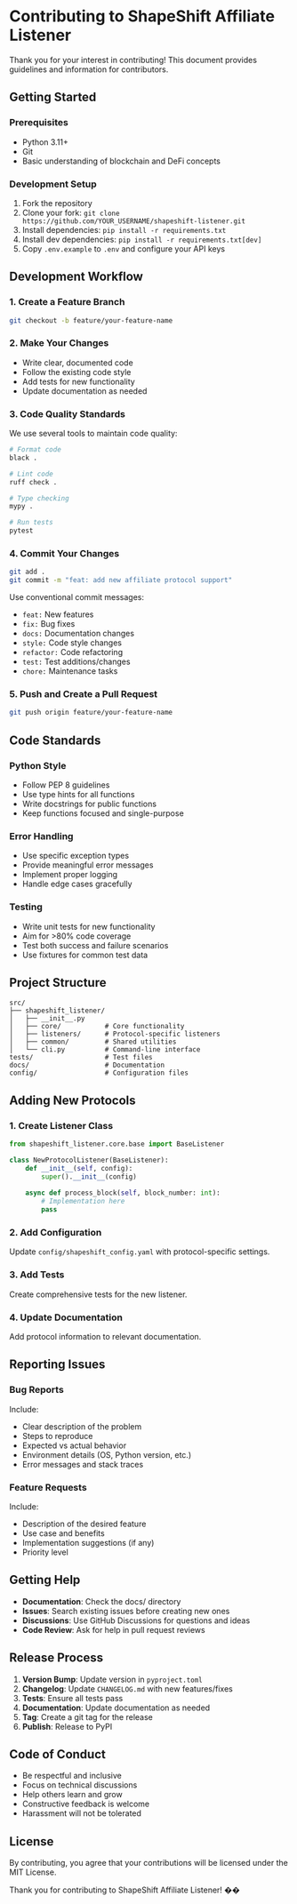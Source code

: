 # Contributing to ShapeShift Affiliate Listener

Thank you for your interest in contributing! This document provides guidelines and information for contributors.

## Getting Started

### Prerequisites
- Python 3.11+
- Git
- Basic understanding of blockchain and DeFi concepts

### Development Setup
1. Fork the repository
2. Clone your fork: `git clone https://github.com/YOUR_USERNAME/shapeshift-listener.git`
3. Install dependencies: `pip install -r requirements.txt`
4. Install dev dependencies: `pip install -r requirements.txt[dev]`
5. Copy `.env.example` to `.env` and configure your API keys

## Development Workflow

### 1. Create a Feature Branch
```bash
git checkout -b feature/your-feature-name
```

### 2. Make Your Changes
- Write clear, documented code
- Follow the existing code style
- Add tests for new functionality
- Update documentation as needed

### 3. Code Quality Standards
We use several tools to maintain code quality:

```bash
# Format code
black .

# Lint code
ruff check .

# Type checking
mypy .

# Run tests
pytest
```

### 4. Commit Your Changes
```bash
git add .
git commit -m "feat: add new affiliate protocol support"
```

Use conventional commit messages:
- `feat:` New features
- `fix:` Bug fixes
- `docs:` Documentation changes
- `style:` Code style changes
- `refactor:` Code refactoring
- `test:` Test additions/changes
- `chore:` Maintenance tasks

### 5. Push and Create a Pull Request
```bash
git push origin feature/your-feature-name
```

## Code Standards

### Python Style
- Follow PEP 8 guidelines
- Use type hints for all functions
- Write docstrings for public functions
- Keep functions focused and single-purpose

### Error Handling
- Use specific exception types
- Provide meaningful error messages
- Implement proper logging
- Handle edge cases gracefully

### Testing
- Write unit tests for new functionality
- Aim for >80% code coverage
- Test both success and failure scenarios
- Use fixtures for common test data

## Project Structure

```
src/
├── shapeshift_listener/
│   ├── __init__.py
│   ├── core/           # Core functionality
│   ├── listeners/      # Protocol-specific listeners
│   ├── common/         # Shared utilities
│   └── cli.py          # Command-line interface
tests/                  # Test files
docs/                   # Documentation
config/                 # Configuration files
```

## Adding New Protocols

### 1. Create Listener Class
```python
from shapeshift_listener.core.base import BaseListener

class NewProtocolListener(BaseListener):
    def __init__(self, config):
        super().__init__(config)
    
    async def process_block(self, block_number: int):
        # Implementation here
        pass
```

### 2. Add Configuration
Update `config/shapeshift_config.yaml` with protocol-specific settings.

### 3. Add Tests
Create comprehensive tests for the new listener.

### 4. Update Documentation
Add protocol information to relevant documentation.

## Reporting Issues

### Bug Reports
Include:
- Clear description of the problem
- Steps to reproduce
- Expected vs actual behavior
- Environment details (OS, Python version, etc.)
- Error messages and stack traces

### Feature Requests
Include:
- Description of the desired feature
- Use case and benefits
- Implementation suggestions (if any)
- Priority level

## Getting Help

- **Documentation**: Check the docs/ directory
- **Issues**: Search existing issues before creating new ones
- **Discussions**: Use GitHub Discussions for questions and ideas
- **Code Review**: Ask for help in pull request reviews

## Release Process

1. **Version Bump**: Update version in `pyproject.toml`
2. **Changelog**: Update `CHANGELOG.md` with new features/fixes
3. **Tests**: Ensure all tests pass
4. **Documentation**: Update documentation as needed
5. **Tag**: Create a git tag for the release
6. **Publish**: Release to PyPI

## Code of Conduct

- Be respectful and inclusive
- Focus on technical discussions
- Help others learn and grow
- Constructive feedback is welcome
- Harassment will not be tolerated

## License

By contributing, you agree that your contributions will be licensed under the MIT License.

Thank you for contributing to ShapeShift Affiliate Listener! ��
